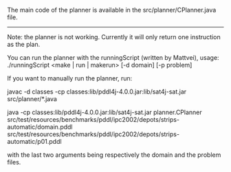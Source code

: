 The main code of the planner is available in the src/planner/CPlanner.java file.

---

Note: the planner is not working. Currently it will only return one instruction as the plan.

You can run the planner with the runningScript (written by Mattvei), usage:
./runningScript <make | run | makerun> [-d domain] [-p problem]

If you want to manually run the planner, run:

javac -d classes -cp classes:lib/pddl4j-4.0.0.jar:lib/sat4j-sat.jar src/planner/*.java

java -cp classes:lib/pddl4j-4.0.0.jar:lib/sat4j-sat.jar planner.CPlanner src/test/resources/benchmarks/pddl/ipc2002/depots/strips-automatic/domain.pddl src/test/resources/benchmarks/pddl/ipc2002/depots/strips-automatic/p01.pddl

with the last two arguments being respectively the domain and the problem files.